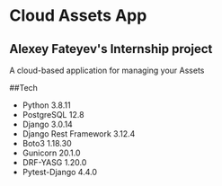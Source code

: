 # Cloud Assets App
## Alexey Fateyev's Internship project
A cloud-based application for managing your Assets


##Tech
- Python 3.8.11
- PostgreSQL 12.8
- Django 3.0.14
- Django Rest Framework 3.12.4
- Boto3 1.18.30
- Gunicorn 20.1.0
- DRF-YASG 1.20.0
- Pytest-Django 4.4.0
